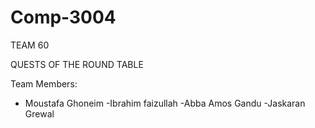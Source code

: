 # Comp-3004

TEAM 60

QUESTS OF THE ROUND TABLE

Team Members:

- Moustafa Ghoneim
-Ibrahim faizullah
-Abba Amos Gandu
-Jaskaran Grewal
